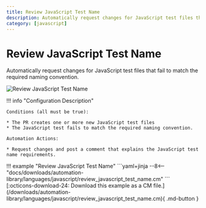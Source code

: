```yaml
---
title: Review JavaScript Test Name
description: Automatically request changes for JavaScript test files that fail to match the required naming convention.
category: [javascript]
---
```

# Review JavaScript Test Name

<!-- --8<-- [start:example]-->

Automatically request changes for JavaScript test files that fail to match the required naming convention.

![Review JavaScript Test Name](/automations/languages/javascript/review-javascript-test-name/review-javascript-test-name.png)

!!! info "Configuration Description"

    Conditions (all must be true):

    * The PR creates one or more new JavaScript test files
    * The JavaScript test fails to match the required naming convention.

    Automation Actions:

    * Request changes and post a comment that explains the JavaScript test name requirements.

<div class="automationExample" markdown="1">
!!! example "Review JavaScript Test Name"
    ```yaml+jinja
    --8<-- "docs/downloads/automation-library/languages/javascript/review_javascript_test_name.cm"
    ```
    <div class="result" markdown>
      <span>
      [:octicons-download-24: Download this example as a CM file.](/downloads/automation-library/languages/javascript/review_javascript_test_name.cm){ .md-button }
      </span>
    </div>
<!-- --8<-- [end:example]-->
